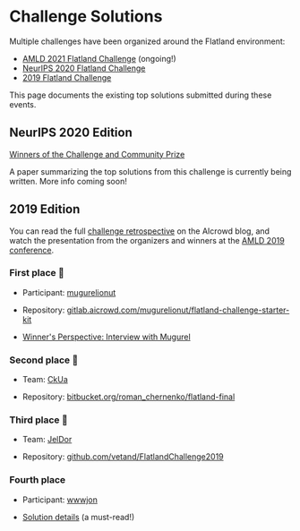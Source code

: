Challenge Solutions
===================

Multiple challenges have been organized around the Flatland environment:

- [AMLD 2021 Flatland Challenge](https://www.aicrowd.com/challenges/flatland) (ongoing!)
- [NeurIPS 2020 Flatland Challenge](https://www.aicrowd.com/challenges/flatland/leaderboards?challenge_round_id=588)
- [2019 Flatland Challenge](https://www.aicrowd.com/challenges/flatland-challenge)

This page documents the existing top solutions submitted during these events.

NeurIPS 2020 Edition
---

[Winners of the Challenge and Community Prize](https://discourse.aicrowd.com/t/neurips-2020-flatland-winners/4010?u=masterscrat)

A paper summarizing the top solutions from this challenge is currently being written. More info coming soon!

2019 Edition
---

You can read the full [challenge retrospective](https://www.aicrowd.com/blogs/flatland-summary) on the AIcrowd blog, and watch the presentation from the organizers and winners at the [AMLD 2019 conference](https://www.youtube.com/watch?v=rGzXsOC7qXg).

### First place 🥇

- Participant: [mugurelionut](https://www.aicrowd.com/participants/mugurelionut)

- Repository: [gitlab.aicrowd.com/mugurelionut/flatland-challenge-starter-kit](https://gitlab.aicrowd.com/mugurelionut/flatland-challenge-starter-kit)

- [Winner's Perspective: Interview with Mugurel](https://www.aicrowd.com/blogs/flatland-mugurel)

### Second place 🥈

- Team: [CkUa](https://www.aicrowd.com/challenges/flatland-challenge/teams/CkUa)

- Repository: [bitbucket.org/roman_chernenko/flatland-final](https://bitbucket.org/roman_chernenko/flatland-final/)

### Third place 🥉

- Team: [JelDor](https://www.aicrowd.com/challenges/flatland-challenge/teams/JelDor)

- Repository: [github.com/vetand/FlatlandChallenge2019](https://github.com/vetand/FlatlandChallenge2019)

### Fourth place

- Participant: [wwwjon](https://www.aicrowd.com/participants/wwwjon)

- [Solution details](https://eprints.hsr.ch/855/) (a must-read!)